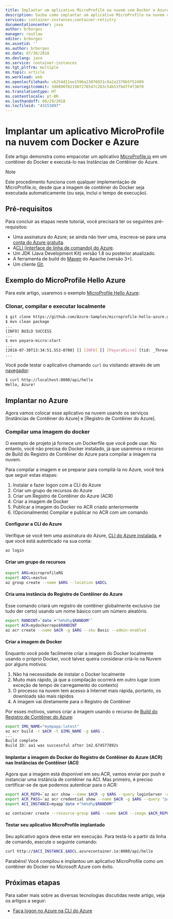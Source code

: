```yaml
---
title: Implantar um aplicativo MicroProfile na nuvem com Docker e Azure
description: Saiba como implantar um aplicativo MicroProfile na nuvem usando Instâncias de Contêiner do Azure e Docker.
services: container-instances;container-retistry
documentationcenter: java
author: brborges
manager: routlaw
editor: brborges
ms.assetid: ''
ms.author: brborges
ms.date: 07/30/2018
ms.devlang: java
ms.service: container-instances
ms.tgt_pltfrm: multiple
ms.topic: article
ms.workload: web
ms.openlocfilehash: c6254d11ee1596a23076931c9a2a2370b5f52409
ms.sourcegitcommit: 3d0896f821907278547c283c54b53fbd7f4f30f0
ms.translationtype: HT
ms.contentlocale: pt-BR
ms.lasthandoff: 08/29/2018
ms.locfileid: "43153897"
---
```

# <a name="deploy-a-microprofile-application-to-the-cloud-with-docker-and-azure"></a>Implantar um aplicativo MicroProfile na nuvem com Docker e Azure

Este artigo demonstra como empacotar um aplicativo [MicroProfile.io] em um contêiner do Docker e executá-lo nas Instâncias de Contêiner do Azure.

> [!NOTE]
>
> Este procedimento funciona com qualquer implementação de MicroProfile.io, desde que a imagem de contêiner do Docker seja executada automaticamente (ou seja, inclui o tempo de execução).

## <a name="prerequisites"></a>Pré-requisitos

Para concluir as etapas neste tutorial, você precisará ter os seguintes pré-requisitos:

* Uma assinatura do Azure; se ainda não tiver uma, inscreva-se para uma [conta do Azure gratuita].
* A[CLI (interface de linha de comando) do Azure].
* Um JDK (Java Development Kit) versão 1.8 ou posterior atualizado.
* A ferramenta de build do [Maven] do Apache (versão 3+).
* Um cliente [Git].

## <a name="microprofile-hello-azure-sample"></a>Exemplo do MicroProfile Hello Azure

Para este artigo, usaremos o exemplo [MicroProfile Hello Azure](https://github.com/azure-samples/microprofile-hello-azure):

### <a name="clone-build-and-run-locally"></a>Clonar, compilar e executar localmente

```bash
$ git clone https://github.com/Azure-Samples/microprofile-hello-azure.git
$ mvn clean package
...
[INFO] BUILD SUCCESS
...
$ mvn payara-micro:start
...
[2018-07-30T13:34:51.553-0700] [] [INFO] [] [PayaraMicro] [tid: _ThreadID=1 _ThreadName=main] [timeMillis: 1532982891553] [levelValue: 800] Payara Micro  5.182 #badassmicrofish (build 303) ready in 10,304 (ms)
...
```

Você pode testar o aplicativo chamando `curl` ou visitando através de um [navegador](http://localhost:8080/api/hello):

```bash
$ curl http://localhost:8080/api/hello
Hello, Azure!
```

## <a name="deploy-to-azure"></a>Implantar no Azure

Agora vamos colocar esse aplicativo na nuvem usando os serviços [Instâncias de Contêiner do Azure] e [Registro de Contêiner do Azure].

### <a name="build-a-docker-image"></a>Compilar uma imagem do docker

O exemplo de projeto já fornece um Dockerfile que você pode usar. No entanto, você não precisa do Docker instalado, já que usaremos o recurso de Build do Registro de Contêiner do Azure para compilar a imagem na nuvem.

Para compilar a imagem e se preparar para compilá-la no Azure, você terá que seguir estas etapas:

1. Instalar e fazer logon com a CLI do Azure
1. Criar um grupo de recursos do Azure
1. Criar um Registro de Contêiner do Azure (ACR)
1. Criar a imagem de Docker
1. Publicar a imagem do Docker no ACR criado anteriormente
1. (Opcionalmente) Compilar e publicar no ACR com um comando


#### <a name="set-up-azure-cli"></a>Configurar a CLI do Azure

Verifique se você tem uma assinatura do Azure, [CLI do Azure instalada](https://docs.microsoft.com/cli/azure/install-azure-cli?view=azure-cli-latest), e que você está autenticado na sua conta:

```bash
az login
```

#### <a name="create-a-resource-group"></a>Criar um grupo de recursos

```bash
export ARG=microprofileRG
export ADCL=eastus
az group create --name $ARG --location $ADCL
```

#### <a name="create-an-azure-container-registry-instance"></a>Cria uma instância do Registro de Contêiner do Azure

Esse comando criará um registro de contêiner globalmente exclusivo (se tudo der certo) usando um nome básico com um número aleatório.

```bash
export RANDINT=`date +"%m%d%y$RANDOM"`
export ACR=mydockerrepo$RANDINT
az acr create --name $ACR -g $ARG --sku Basic --admin-enabled
```

#### <a name="build-the-docker-image"></a>Criar a imagem de Docker

Enquanto você pode facilmente criar a imagem do Docker localmente usando o próprio Docker, você talvez queira considerar criá-lo na Nuvem por alguns motivos:

1. Não há necessidade de instalar o Docker localmente
1. Muito mais rápido, já que a compilação ocorrerá em outro lugar (com exceção de tempo de carregamento do contexto)
1. O processo na nuvem tem acesso à Internet mais rápida, portanto, os downloads são mais rápidos
1. A imagem vai diretamente para o Registro de Contêiner

Por esses motivos, vamos criar a imagem usando o recurso de [Build do Registro de Contêiner do Azure]:

```bash
export IMG_NAME="mympapp:latest"
az acr build -r $ACR -t $IMG_NAME -g $ARG .
...
Build complete
Build ID: aa1 was successful after 1m2.674577892s
```

#### <a name="deploy-docker-image-from-azure-container-registry-acr-into-container-instances-aci"></a>Implantar a imagem do Docker do Registro de Contêiner do Azure (ACR) nas Instâncias de Contêiner (ACI)

Agora que a imagem está disponível em seu ACR, vamos enviar por push e instanciar uma instância de contêiner na ACI. Mas primeiro, é preciso certificar-se de que podemos autenticar para o ACR:

```bash
export ACR_REPO=`az acr show --name $ACR -g $ARG --query loginServer -o tsv`
export ACR_PASS=`az acr credential show --name $ACR -g $ARG --query "passwords[0].value" -o tsv`
export ACI_INSTANCE=myapp`date +"%m%d%y$RANDOM"`

az container create --resource-group $ARG --name $ACR --image $ACR_REPO/$IMG_NAME --cpu 1 --memory 1 --registry-login-server $ACR_REPO --registry-username $ACR --registry-password $ACR_PASS --dns-name-label $ACI_INSTANCE --ports 8080
```

#### <a name="test-your-deployed-microprofile-application"></a>Testar seu aplicativo MicroProfile implantado

Seu aplicativo agora deve estar em execução. Para testá-lo a partir da linha de comando, execute o seguinte comando:

```bash
curl http://$ACI_INSTANCE.$ADCL.azurecontainer.io:8080/api/hello
````

Parabéns! Você compilou e implantou um aplicativo MicroProfile como um contêiner do Docker no Microsoft Azure com êxito.

## <a name="next-steps"></a>Próximas etapas

Para saber mais sobre as diversas tecnologias discutidas neste artigo, veja os artigos a seguir:

* [Faça logon no Azure na CLI do Azure](/azure/xplat-cli-connect)

<!-- URL List -->

[Build do Registro de Contêiner do Azure]: https://docs.microsoft.com/en-us/azure/container-registry/container-registry-build-overview
[MicroProfile.io]: https://microprofile.io
[CLI (interface de linha de comando) do Azure]: /cli/azure/overview
[Azure for Java Developers]: https://docs.microsoft.com/java/azure/
[Azure portal]: https://portal.azure.com/
[conta do Azure gratuita]: https://azure.microsoft.com/pricing/free-trial/
[Git]: https://github.com/
[Maven]: http://maven.apache.org/
